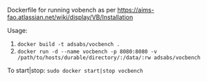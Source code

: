 Dockerfile for running vobench as per https://aims-fao.atlassian.net/wiki/display/VB/Installation

Usage:

1. `docker build -t adsabs/vocbench .`
1. `docker run -d --name vocbench -p 8080:8080 -v /path/to/hosts/durable/directory/:/data/:rw adsabs/vocbench`

To start|stop: `sudo docker start|stop vocbench`

